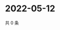 # 2022-05-12

共 0 条

<!-- BEGIN WEIBO -->
<!-- 最后更新时间 Thu May 12 2022 05:11:46 GMT+0800 (China Standard Time) -->

<!-- END WEIBO -->
